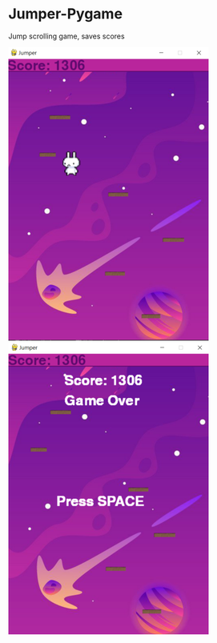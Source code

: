 # Jumper-Pygame
Jump scrolling game, saves scores 


![SCREEN2!](images/Screenshot2.png)
![SCREEN3!](images/Screenshot3.png)
